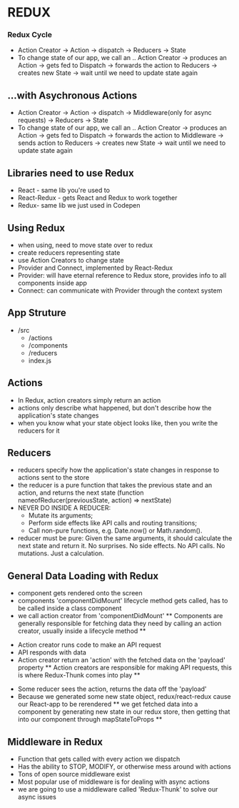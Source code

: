 # REDUX

### Redux Cycle

- Action Creator -> Action -> dispatch -> Reducers -> State
- To change state of our app, we call an .. Action Creator -> produces an Action -> gets fed to Dispatch -> forwards the action to Reducers -> creates new State -> wait until we need to update state again

## ...with Asychronous Actions

- Action Creator -> Action -> dispatch -> Middleware(only for async requests) -> Reducers -> State
- To change state of our app, we call an .. Action Creator -> produces an Action -> gets fed to Dispatch -> forwards the action to Middleware -> sends action to Reducers -> creates new State -> wait until we need to update state again

## Libraries need to use Redux

- React - same lib you're used to
- React-Redux - gets React and Redux to work together
- Redux- same lib we just used in Codepen

## Using Redux

- when using, need to move state over to redux
- create reducers representing state
- use Action Creators to change state
- Provider and Connect, implemented by React-Redux
- Provider: will have eternal reference to Redux store, provides info to all components inside app
- Connect: can communicate with Provider through the context system

## App Struture

- /src
  - /actions
  - /components
  - /reducers
  - index.js

## Actions

- In Redux, action creators simply return an action
- actions only describe what happened, but don't describe how the application's state changes
- when you know what your state object looks like, then you write the reducers for it

## Reducers

- reducers specify how the application's state changes in response to actions sent to the store
- the reducer is a pure function that takes the previous state and an action, and returns the next state (function nameofReducer(previousState, action) => nextState)
- NEVER DO INSIDE A REDUCER:
  - Mutate its arguments;
  - Perform side effects like API calls and routing transitions;
  - Call non-pure functions, e.g. Date.now() or Math.random().
- reducer must be pure: Given the same arguments, it should calculate the next state and return it. No surprises. No side effects. No API calls. No mutations. Just a calculation.

## General Data Loading with Redux

- component gets rendered onto the screen
- components 'componentDidMount' lifecycle method gets called, has to be called inside a class component
- we call action creator from 'componentDidMount'
  ** Components are generally responsible for fetching data they need by calling an action creator, usually inside a lifecycle method **

* Action creator runs code to make an API request
* API responds with data
* Action creator return an 'action' with the fetched data on the 'payload' property
  ** Action creators are responsible for making API requests, this is where Redux-Thunk comes into play **

- Some reducer sees the action, returns the data off the 'payload'
- Because we generated some new state object, redux/react-redux cause our React-app to be rerendered
  ** we get fetched data into a component by generating new state in our redux store, then getting that into our component through mapStateToProps **

## Middleware in Redux

- Function that gets called with every action we dispatch
- Has the ability to STOP, MODIFY, or otherwise mess around with actions
- Tons of open source middleware exist
- Most popular use of middleware is for dealing with async actions
- we are going to use a middleware called 'Redux-Thunk' to solve our async issues
